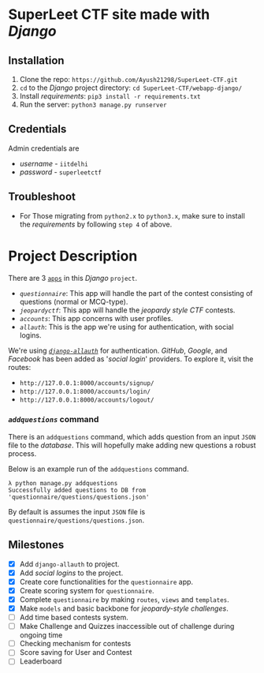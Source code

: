 # __SuperLeet CTF__ site made with _Django_

## Installation

1. Clone the repo: `https://github.com/Ayush21298/SuperLeet-CTF.git`
2. `cd` to the _Django_ project directory: `cd SuperLeet-CTF/webapp-django/`
3. Install _requirements_: `pip3 install -r requirements.txt`
4. Run the server: `python3 manage.py runserver`

## Credentials

Admin credentials are
- _username_ - `iitdelhi`
- _password_ - `superleetctf`

## Troubleshoot

- For Those migrating from `python2.x` to `python3.x`, make sure to install the _requirements_ by following `step 4` of above.

# Project Description

There are 3 [`apps`](https://docs.djangoproject.com/en/1.11/ref/applications/) in this _Django_ `project`.
- _`questionnaire`_: This app will handle the part of the contest consisting of questions (normal or MCQ-type).
- _`jeopardyctf`_: This app will handle the _jeopardy style CTF_ contests.
- _`accounts`_: This app concerns with user profiles.
- _`allauth`_: This is the app we're using for authentication, with social logins.

We're using [_`django-allauth`_](https://www.intenct.nl/projects/django-allauth/) for authentication. _GitHub_, _Google_, and _Facebook_ has been added as '_social login_' providers.
To explore it, visit the routes:
- `http://127.0.0.1:8000/accounts/signup/`
- `http://127.0.0.1:8000/accounts/login/`
- `http://127.0.0.1:8000/accounts/logout/`

### _`addquestions`_ command

There is an `addquestions` command, which adds question from an input `JSON` file to the _database_. This will hopefully make adding new questions a robust process.

Below is an example run of the `addquestions` command.
```
λ python manage.py addquestions
Successfully added questions to DB from 'questionnaire/questions/questions.json'
```

By default is assumes the input `JSON` file is `questionnaire/questions/questions.json`.

## Milestones

- [x] Add `django-allauth` to project.
- [x] Add _social logins_ to the project.
- [x] Create core functionalities for the `questionnaire` app.
- [x] Create scoring system for `questionnaire`.
- [x] Complete `questionnaire` by making `routes`, `views` and `templates`.
- [x] Make `models` and basic backbone for _jeopardy-style challenges_.
- [ ] Add time based contests system.
- [ ] Make Challenge and Quizzes inaccessible out of challenge during ongoing time
- [ ] Checking mechanism for contests
- [ ] Score saving for User and Contest
- [ ] Leaderboard
